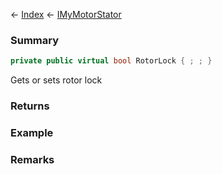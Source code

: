 ← [Index](Api-Index) ← [IMyMotorStator](Sandbox.ModAPI.Ingame.IMyMotorStator)

### Summary

```csharp
private public virtual bool RotorLock { ; ; }
```

Gets or sets rotor lock

### Returns

### Example

### Remarks

